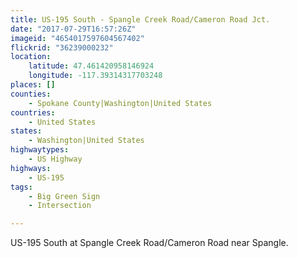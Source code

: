 ```yaml
---
title: US-195 South - Spangle Creek Road/Cameron Road Jct.
date: "2017-07-29T16:57:26Z"
imageid: "4654017597604567402"
flickrid: "36239000232"
location:
    latitude: 47.461420958146924
    longitude: -117.39314317703248
places: []
counties:
    - Spokane County|Washington|United States
countries:
    - United States
states:
    - Washington|United States
highwaytypes:
    - US Highway
highways:
    - US-195
tags:
    - Big Green Sign
    - Intersection

---
```

US-195 South at Spangle Creek Road/Cameron Road near Spangle.